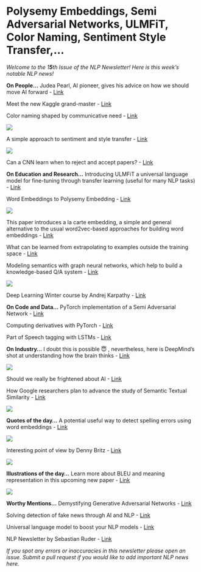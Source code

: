 # Polysemy Embeddings, Semi Adversarial Networks, ULMFiT, Color Naming, Sentiment Style Transfer,…
*Welcome to the 1**5**th Issue of the NLP Newsletter! Here is this week’s notable NLP news!*

**On People…**
Judea Pearl, AI pioneer, gives his advice on how we should move AI forward - [Link](https://www.quantamagazine.org/to-build-truly-intelligent-machines-teach-them-cause-and-effect-20180515/)

Meet the new Kaggle grand-master - [Link](http://blog.kaggle.com/2018/05/07/profiling-top-kagglers-bestfitting-currently-1-in-the-world/)

Color naming shaped by communicative need - [Link](https://arxiv.org/abs/1805.06648)

![](https://d2mxuefqeaa7sj.cloudfront.net/s_F93DD2EAE23420B0087AE8ACE91365C73F261E1B40F0C865807FA38F51CCC287_1526899794401_file.png)


A simple approach to sentiment and style transfer - [Link](https://nlp.stanford.edu/pubs/li2018transfer.pdf)

![](https://d2mxuefqeaa7sj.cloudfront.net/s_F93DD2EAE23420B0087AE8ACE91365C73F261E1B40F0C865807FA38F51CCC287_1526899141606_file.png)


Can a CNN learn when to reject and accept papers? - [Link](https://arxiv.org/abs/1805.03977)

**On Education and Research…**
Introducing ULMFiT a universal language model for fine-tuning through transfer learning (useful for many NLP tasks) - [Link](https://arxiv.org/abs/1801.06146)

Word Embeddings to Polysemy Embedding - [Link](https://medium.com/@jegasingamjeyanthasingam/word-embedding-to-polysemy-embedding-17274ab98418)

![](https://cdn-images-1.medium.com/max/800/1*P-jXXiZvz6yzuO9eHb25DQ.png)


This paper introduces a la carte embedding, a simple and general alternative to the usual word2vec-based approaches for building word embeddings - [Link](https://arxiv.org/abs/1805.05388)

What can be learned from extrapolating to examples outside the training space - [Link](https://arxiv.org/abs/1805.06648)

Modeling semantics with graph neural networks, which help to build a knowledge-based Q/A system - [Link](https://coling2018.org/)

![](https://pbs.twimg.com/media/DdaIUqDWkAI3Qv9.jpg:large)


Deep Learning Winter course by Andrej Karpathy - [Link](https://www.youtube.com/playlist?list=PLkt2uSq6rBVctENoVBg1TpCC7OQi31AlC)

**On Code and Data…**
PyTorch implementation of a Semi Adversarial Network - [Link](https://github.com/iPRoBe-lab/semi-adversarial-networks)

Computing derivatives with PyTorch - [Link](https://www.kdnuggets.com/2018/05/simple-derivatives-pytorch.html)

Part of Speech tagging with LSTMs - [Link](https://medium.com/@actsusanli/part-of-speech-tagging-with-hidden-markov-chain-models-e9fccc835c0e)

**On Industry…**
I doubt this is possible 😇 , nevertheless, here is DeepMind’s shot at understanding how the brain thinks - [Link](http://www.wired.co.uk/article/deepmind-newest-network-mimics-the-gps-cells-in-your-brain)

![](https://wi-images.condecdn.net/image/Bw2QJ4GO1Ap/crop/405/f/artificial-vs-biological-static.jpg)


Should we really be frightened about AI - [Link](https://www.newyorker.com/magazine/2018/05/14/how-frightened-should-we-be-of-ai)

How Google researchers plan to advance the study of Semantic Textual Similarity - [Link](https://ai.googleblog.com/2018/05/advances-in-semantic-textual-similarity.html)

![](https://1.bp.blogspot.com/-w2kAi39zPrE/Wv2OPHTwDgI/AAAAAAAACvY/aQzvBcaIqYkw8McCBcXlTx0pj9FbILH0ACLcBGAs/s400/image4.png)


**Quotes of the day…**
A potential useful way to detect spelling errors using word embeddings - [Link](https://twitter.com/jeremyphoward/status/997264148655259648)

![](https://d2mxuefqeaa7sj.cloudfront.net/s_F93DD2EAE23420B0087AE8ACE91365C73F261E1B40F0C865807FA38F51CCC287_1526898790115_file.png)


Interesting point of view by Denny Britz - [Link](https://twitter.com/dennybritz/status/998118871033958400)

![](https://d2mxuefqeaa7sj.cloudfront.net/s_F93DD2EAE23420B0087AE8ACE91365C73F261E1B40F0C865807FA38F51CCC287_1526899181684_file.png)


**Illustrations of the day…**
Learn more about BLEU and meaning representation in this upcoming new paper - [Link](https://arxiv.org/pdf/1805.06536.pdf)

![](https://d2mxuefqeaa7sj.cloudfront.net/s_F93DD2EAE23420B0087AE8ACE91365C73F261E1B40F0C865807FA38F51CCC287_1526899458848_file.png)



**Worthy Mentions…**
Demystifying Generative Adversarial Networks - [Link](https://towardsdatascience.com/demystifying-generative-adversarial-networks-c076d8db8f44)

Solving detection of fake news through AI and NLP - [Link](https://www.irishtimes.com/business/technology/ai-is-learning-how-to-trump-purveyors-of-fake-news-1.3489139)

Universal language model to boost your NLP models - [Link](https://towardsdatascience.com/universal-language-model-to-boost-your-nlp-models-d59469dcbd64)

NLP Newsletter by Sebastian Ruder - [Link](http://newsletter.ruder.io/issues/fast-ai-google-io-semantic-segmentation-object-detection-network-graph-overviews-algorithms-vs-compute-ai-perspectives-mt-semantic-similarity-goodfellow-schmidhuber-kaggle-1-profiles-maths-for-ml-synthetic-data-uncertainty-for-dialogue-111591)

*If you spot any errors or inaccuracies in this newsletter please open an issue.*
*Submit a pull request if you would like to add important NLP news here.*

